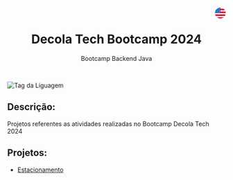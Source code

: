 <a href="https://github.com/rafaelrvital/CSharp-Trainning/tree/main/bootcamp-DecolaTech2024/README.md"><img src="https://github.com/rafaelrvital/rafaelrvital/blob/main/assets/flags/us.png" width="25" align="right" title="Change to english"></a>

<br>

<div align=center>

# Decola Tech Bootcamp 2024

Bootcamp Backend Java

</div><br>

![Tag da Liguagem](https://img.shields.io/badge/Visual%20Studio%20Code-CSharp-orange)

## Descrição:

Projetos referentes as atividades realizadas no Bootcamp Decola Tech 2024

## Projetos:

- <a href="https://github.com/rafaelrvital/CSharp-Trainning/tree/main/bootcamp-DecolaTech2024/estacionamento">Estacionamento</a>